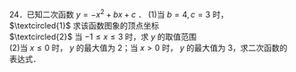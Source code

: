 24．已知二次函数 $y = - x ^ { 2 } + b x + c$ ．
(1)当 $b = 4 , c = 3$ 时，  
$\textcircled{1}$ 求该函数图象的顶点坐标  
$\textcircled{2}$ 当 $- 1 \leq x \leq 3$ 时，求 $y$ 的取值范围  
(2)当 $x \le 0$ 时， $y$ 的最大值为 2；当 $x > 0$ 时， $y$ 的最大值为 3，求二次函数的表达式．
